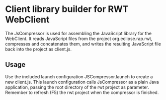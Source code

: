Client library builder for RWT WebClient
========================================

The JsCompressor is used for assembling the JavaScript library for the WebClient.
It reads JavaScript files from the project org.eclipse.rap.rwt, compresses and
concatenates them, and writes the resulting JavaScript file back into the project
as client.js.

Usage
-----
Use the included launch configuration JSCompressor.launch to create a new client.js.
This launch configuration calls JsCompressor as a plain Java application, passing the
root directory of the rwt project as parameter.
Remember to refresh (F5) the rwt project when the compressor is finished.
